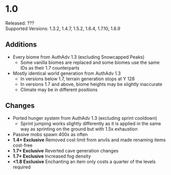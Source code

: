 # 1.0
Released: ???<br>
Supported Versions: 1.3.2, 1.4.7, 1.5.2, 1.6.4, 1.7.10, 1.8.9

## Additions
- Every biome from AuthAdv 1.3 (excluding Snowcapped Peaks)
  - Some vanilla biomes are replaced and some biomes use the same IDs as their 1.7 counterparts 
- Mostly identical world generation from AuthAdv 1.3
  - In versions below 1.7, terrain generation stops at Y 128
  - In versions 1.7 and above, biome heights may be slightly inaccurate
  - Climate may be in different positions

## Changes
- Ported hunger system from AuthAdv 1.3 (excluding sprint cooldown)
  - Sprint jumping works slightly differently as it is applied in the same way as sprinting on the ground but with 1.5x exhaustion
- Passive mobs spawn 400x as often
- **1.4+ Exclusive** Removed cost limit from anvils and made renaming items cost-free
- **1.7+ Exclusive** Reverted cave generation changes
- **1.7+ Exclusive** Increased fog density
- **<1.8 Exclusive** Enchanting an item only costs a quarter of the levels required
